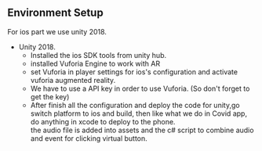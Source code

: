 ## Environment Setup
For ios part we use unity 2018.  
* Unity 2018. 
  * Installed the ios SDK tools from unity hub.  
  * installed Vuforia Engine to work with AR  
  * set Vuforia in player settings for ios's configuration and activate vuforia augmented reality.  
  * We have to use a API key in order to use Vuforia. (So don't forget to get the key)  
  * After finish all the configuration and deploy the code for unity,go switch platform to ios and build, then like what we do in Covid app, do anything in xcode to deploy to the phone.  
the audio file is added into assets and the c# script to combine audio and event for clicking virtual button.
